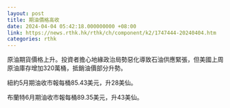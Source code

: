 ```yaml
---
layout: post
title: 期油價格高收
date: 2024-04-04 05:42:18.000000000 +08:00
link: https://news.rthk.hk/rthk/ch/component/k2/1747444-20240404.htm
categories: rthk
---
```


原油期貨價格上升。投資者擔心地緣政治局勢惡化導致石油供應緊張，但美國上周原油庫存增加320萬桶，抵銷油價部分升勢。

紐約5月期油收市報每桶85.43美元，升28美仙。

布蘭特6月期油收市報每桶89.35美元，升43美仙。
